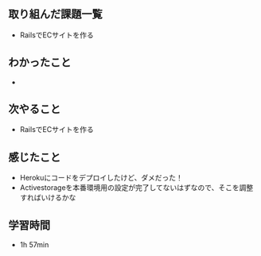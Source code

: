 ## 取り組んだ課題一覧
- RailsでECサイトを作る
## わかったこと
- 
## 次やること
- RailsでECサイトを作る
## 感じたこと
- Herokuにコードをデプロイしたけど、ダメだった！
- Activestorageを本番環境用の設定が完了してないはずなので、そこを調整すればいけるかな
## 学習時間
- 1h 57min
